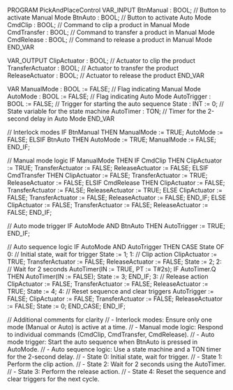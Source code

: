 PROGRAM PickAndPlaceControl
VAR_INPUT
    BtnManual : BOOL; // Button to activate Manual Mode
    BtnAuto : BOOL;   // Button to activate Auto Mode
    CmdClip : BOOL;   // Command to clip a product in Manual Mode
    CmdTransfer : BOOL; // Command to transfer a product in Manual Mode
    CmdRelease : BOOL; // Command to release a product in Manual Mode
END_VAR

VAR_OUTPUT
    ClipActuator : BOOL; // Actuator to clip the product
    TransferActuator : BOOL; // Actuator to transfer the product
    ReleaseActuator : BOOL; // Actuator to release the product
END_VAR

VAR
    ManualMode : BOOL := FALSE; // Flag indicating Manual Mode
    AutoMode : BOOL := FALSE; // Flag indicating Auto Mode
    AutoTrigger : BOOL := FALSE; // Trigger for starting the auto sequence
    State : INT := 0; // State variable for the state machine
    AutoTimer : TON; // Timer for the 2-second delay in Auto Mode
END_VAR

// Interlock modes
IF BtnManual THEN
    ManualMode := TRUE;
    AutoMode := FALSE;
ELSIF BtnAuto THEN
    AutoMode := TRUE;
    ManualMode := FALSE;
END_IF;

// Manual mode logic
IF ManualMode THEN
    IF CmdClip THEN
        ClipActuator := TRUE;
        TransferActuator := FALSE;
        ReleaseActuator := FALSE;
    ELSIF CmdTransfer THEN
        ClipActuator := FALSE;
        TransferActuator := TRUE;
        ReleaseActuator := FALSE;
    ELSIF CmdRelease THEN
        ClipActuator := FALSE;
        TransferActuator := FALSE;
        ReleaseActuator := TRUE;
    ELSE
        ClipActuator := FALSE;
        TransferActuator := FALSE;
        ReleaseActuator := FALSE;
    END_IF;
ELSE
    ClipActuator := FALSE;
    TransferActuator := FALSE;
    ReleaseActuator := FALSE;
END_IF;

// Auto mode trigger
IF AutoMode AND BtnAuto THEN
    AutoTrigger := TRUE;
END_IF;

// Auto sequence logic
IF AutoMode AND AutoTrigger THEN
    CASE State OF
        0: // Initial state, wait for trigger
            State := 1;
        1: // Clip action
            ClipActuator := TRUE;
            TransferActuator := FALSE;
            ReleaseActuator := FALSE;
            State := 2;
        2: // Wait for 2 seconds
            AutoTimer(IN := TRUE, PT := T#2s);
            IF AutoTimer.Q THEN
                AutoTimer(IN := FALSE);
                State := 3;
            END_IF;
        3: // Release action
            ClipActuator := FALSE;
            TransferActuator := FALSE;
            ReleaseActuator := TRUE;
            State := 4;
        4: // Reset sequence and clear triggers
            AutoTrigger := FALSE;
            ClipActuator := FALSE;
            TransferActuator := FALSE;
            ReleaseActuator := FALSE;
            State := 0;
    END_CASE;
END_IF;

// Additional comments for clarity
// - Interlock modes: Ensure only one mode (Manual or Auto) is active at a time.
// - Manual mode logic: Respond to individual commands (CmdClip, CmdTransfer, CmdRelease).
// - Auto mode trigger: Start the auto sequence when BtnAuto is pressed in AutoMode.
// - Auto sequence logic: Use a state machine and a TON timer for the 2-second delay.
//   - State 0: Initial state, wait for trigger.
//   - State 1: Perform the clip action.
//   - State 2: Wait for 2 seconds using the AutoTimer.
//   - State 3: Perform the release action.
//   - State 4: Reset the sequence and clear triggers for the next cycle.



